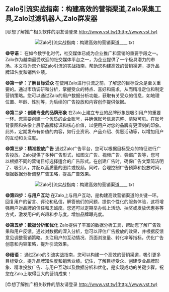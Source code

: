 ## **Zalo引流实战指南：构建高效的营销渠道,Zalo采集工具,Zalo过滤机器人,Zalo群发器**

[😍想了解推广相关软件的朋友请登录 http://www.vst.tw](http://www.vst.tw)

 <center><img src="https://vst.tw/MP4/tuiguang/png/2.png" alt="Zalo引流实战指南：构建高效的营销渠道____.txt"></center>

**😄导语：**
在如今数字化时代，社交媒体已成为企业推广和营销的重要手段之一。Zalo作为越南最受欢迎的社交媒体平台之一，为企业提供了一个极具潜力的市场。本文将为您介绍Zalo引流的实战指南，帮助您构建高效的营销渠道，提升品牌知名度和销售业绩。

**😄第一步：了解目标受众**
在使用Zalo进行引流之前，了解您的目标受众是至关重要的。通过市场调研和分析，掌握受众的特点、喜好和需求，从而精准定位和制定营销策略。您可以通过Zalo的用户数据分析功能，获取有关受众的信息，如地理位置、年龄、性别等，为后续的广告投放和内容创作提供依据。

**😄第二步：创建专业的品牌形象**
在Zalo上建立专业的品牌形象是吸引用户的重要一环。您需要创建一个优质的企业账号，并确保账号信息完整、清晰可见。在账号背景图和头像上展示品牌标识和核心价值，以便用户对您的品牌有更深刻的印象。此外，定期发布有价值的内容，如行业资讯、产品介绍、优惠活动等，以增加用户的互动和关注度。

**😄第三步：精准投放广告**
通过Zalo广告平台，您可以根据目标受众的特征进行广告投放。Zalo提供了多种广告形式，如图文广告、视频广告、弹窗广告等，您可以根据不同的营销目标选择适合的广告形式。在创建广告时，确保广告文案简洁明了、吸引人，并配以高质量的图片或视频。同时，合理控制广告预算和投放时间，根据数据分析调整广告策略，提高广告效果。

 <center><img src="https://vst.tw/MP4/tuiguang/png/1.png" alt="Zalo引流实战指南：构建高效的营销渠道____.txt"></center>

**😄第四步：与用户互动**
在Zalo上与用户互动，是构建高效营销渠道的关键一环。回复用户的留言、评论和私信，解答他们的问题，提供个性化的服务体验，这将增强用户对品牌的信任和忠诚度。您还可以定期举办线上活动、抽奖或发放优惠券等方式，激发用户的兴趣和参与度，增加品牌曝光度。

**😄第五步：数据分析和优化**
Zalo提供了丰富的数据分析工具，帮助您了解广告效果和用户反馈。通过对数据的深入分析，您可以评估广告投放的效果，并根据反馈意见调整营销策略。关注用户的互动情况、页面浏览量、转化率等指标，优化广告创意和内容策略，提升引流效果。

**😄结语：**
通过Zalo的引流实战指南，您可以构建一个高效的营销渠道，吸引更多目标受众，提升品牌知名度和销售业绩。记住，了解目标受众、创建专业品牌形象、精准投放广告、与用户互动以及数据分析和优化，是实现成功的关键步骤。祝您在Zalo上取得巨大的营销成果！

[😍想了解推广相关软件的朋友请登录 http://www.vst.tw](http://www.vst.tw)



